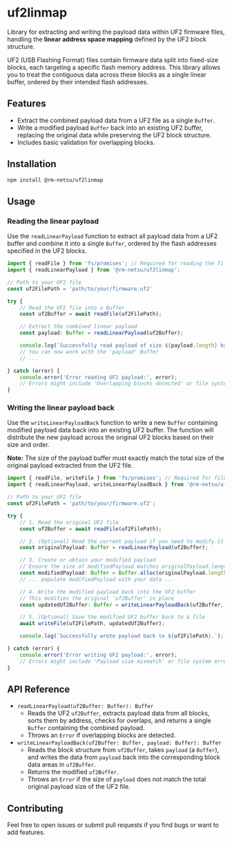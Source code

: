 # uf2linmap

Library for extracting and writing the payload data within UF2 firmware files, handling the **linear address space mapping** defined by the UF2 block structure.

UF2 (USB Flashing Format) files contain firmware data split into fixed-size blocks, each targeting a specific flash memory address. This library allows you to treat the contiguous data across these blocks as a single linear buffer, ordered by their intended flash addresses.

## Features

* Extract the combined payload data from a UF2 file as a single `Buffer`.
* Write a modified payload `Buffer` back into an existing UF2 buffer, replacing the original data while preserving the UF2 block structure.
* Includes basic validation for overlapping blocks.

## Installation

```bash
npm install @rm-netsu/uf2linmap
```

## Usage

### Reading the linear payload

Use the `readLinearPayload` function to extract all payload data from a UF2 buffer and combine it into a single `Buffer`, ordered by the flash addresses specified in the UF2 blocks.

```typescript
import { readFile } from 'fs/promises'; // Required for reading the file
import { readLinearPayload } from '@rm-netsu/uf2linmap';

// Path to your UF2 file
const uf2FilePath = 'path/to/your/firmware.uf2'

try {
    // Read the UF2 file into a Buffer
    const uf2Buffer = await readFile(uf2FilePath);

    // Extract the combined linear payload
    const payload: Buffer = readLinearPayload(uf2Buffer);

    console.log(`Successfully read payload of size ${payload.length} bytes.`);
    // You can now work with the 'payload' Buffer
    // ...

} catch (error) {
    console.error('Error reading UF2 payload:', error);
    // Errors might include 'Overlapping blocks detected' or file system errors
}
```

### Writing the linear payload back

Use the `writeLinearPayloadBack` function to write a new `Buffer` containing modified payload data back into an existing UF2 buffer. The function will distribute the new payload across the original UF2 blocks based on their size and order.

**Note:** The size of the payload buffer must exactly match the total size of the original payload extracted from the UF2 file.

```typescript
import { readFile, writeFile } from 'fs/promises'; // Required for file operations
import { readLinearPayload, writeLinearPayloadBack } from '@rm-netsu/uf2linmap';

// Path to your UF2 file
const uf2FilePath = 'path/to/your/firmware.uf2';

try {
    // 1. Read the original UF2 file
    const uf2Buffer = await readFile(uf2FilePath);

    // 2. (Optional) Read the current payload if you need to modify it
    const originalPayload: Buffer = readLinearPayload(uf2Buffer);

    // 3. Create or obtain your modified payload
    // Ensure the size of modifiedPayload matches originalPayload.length
    const modifiedPayload: Buffer = Buffer.alloc(originalPayload.length);
    // ... populate modifiedPayload with your data ...

    // 4. Write the modified payload back into the UF2 buffer
    // This modifies the original 'uf2Buffer' in place
    const updatedUf2Buffer: Buffer = writeLinearPayloadBack(uf2Buffer, modifiedPayload);

    // 5. (Optional) Save the modified UF2 buffer back to a file
    await writeFile(uf2FilePath, updatedUf2Buffer);

    console.log(`Successfully wrote payload back to ${uf2FilePath}.`);

} catch (error) {
    console.error('Error writing UF2 payload:', error);
    // Errors might include 'Payload size mismatch' or file system errors
}
```

## API Reference

* `readLinearPayload(uf2Buffer: Buffer): Buffer`
    * Reads the UF2 `uf2Buffer`, extracts payload data from all blocks, sorts them by address, checks for overlaps, and returns a single `Buffer` containing the combined payload.
    * Throws an `Error` if overlapping blocks are detected.
* `writeLinearPayloadBack(uf2Buffer: Buffer, payload: Buffer): Buffer`
    * Reads the block structure from `uf2Buffer`, takes `payload` (a `Buffer`), and writes the data from `payload` back into the corresponding block data areas in `uf2Buffer`.
    * Returns the modified `uf2Buffer`.
    * Throws an `Error` if the size of `payload` does not match the total original payload size of the UF2 file.

## Contributing

Feel free to open issues or submit pull requests if you find bugs or want to add features.
